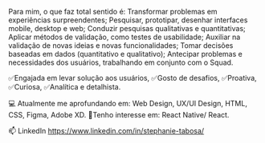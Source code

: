 Para mim, o que faz total sentido é:
Transformar problemas em experiências surpreendentes;
Pesquisar, prototipar, desenhar interfaces mobile, desktop e web;
Conduzir pesquisas qualitativas e quantitativas;
Aplicar métodos de validação, como testes de usabilidade;
Auxiliar na validação de novas ideias e novas funcionalidades;
Tomar decisões baseadas em dados (quantitativo e qualitativo);
Antecipar problemas e necessidades dos usuários, trabalhando em conjunto com o Squad.

✅Engajada em levar solução aos usuários,
✅Gosto de desafios,
✅Proativa,
✅Curiosa,
✅Analítica e detalhista.

💻 Atualmente me aprofundando em:
Web Design, UX/UI Design, HTML, CSS, Figma, Adobe XD.
📱Tenho interesse em: React Native/ React.

📫 LinkedIn https://www.linkedin.com/in/stephanie-tabosa/


